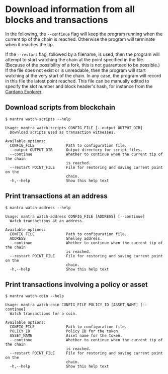 # Download information from all blocks and transactions

In the following, the `--continue` flag will keep the program running when the current tip of the chain is reached. Otherwise the program will terminate when it reaches the tip.

If the `--restart` flag, followed by a filename, is used, then the program will attempt to start watching the chain at the point specified in the file. (Because of the possibility of a fork, this is not guaranteed to be possible.) If the file does not exist or is unreadable, then the program will start watching at the very start of the chain. In any case, the program will record in this file the latest point reached. This file can be manually edited to specify the slot number and block header's hash, for instance from the [Cardano Explorer](https://explorer.cardano.org/).


## Download scripts from blockchain

	$ mantra watch-scripts --help
	
	Usage: mantra watch-scripts CONFIG_FILE [--output OUTPUT_DIR]
	  Download scripts used as transaction witnesses.
	
	Available options:
	  CONFIG_FILE              Path to configuration file.
	  --output OUTPUT_DIR      Output directory for script files.
	  --continue               Whether to continue when the current tip of the chain
	                           is reached.
	  --restart POINT_FILE     File for restoring and saving current point on the
	                           chain.
	  -h,--help                Show this help text


## Print transactions at an address

	$ mantra watch-address --help
	
	Usage: mantra watch-address CONFIG_FILE [ADDRESS] [--continue]
	  Watch transactions at an address.
	
	Available options:
	  CONFIG_FILE              Path to configuration file.
	  ADDRESS                  Shelley address.
	  --continue               Whether to continue when the current tip of the chain
	                           is reached.
	  --restart POINT_FILE     File for restoring and saving current point on the
	                           chain.
	  -h,--help                Show this help text


## Print transactions involving a policy or asset

	$ mantra watch-coin --help
	
	Usage: mantra watch-coin CONFIG_FILE POLICY_ID [ASSET_NAME] [--continue]
	  Watch transactions for a coin.
	
	Available options:
	  CONFIG_FILE              Path to configuration file.
	  POLICY_ID                Policy ID for the token.
	  ASSET_NAME               Asset name for the token.
	  --continue               Whether to continue when the current tip of the chain
	                           is reached.
	  --restart POINT_FILE     File for restoring and saving current point on the
	                           chain.
	  -h,--help                Show this help text
